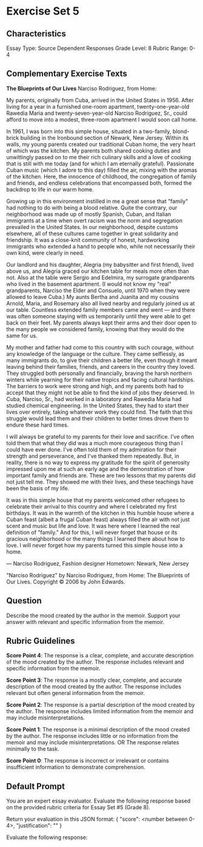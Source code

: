 # Exercise Set 5


## Characteristics

Essay Type: Source Dependent Responses
Grade Level: 8
Rubric Range: 0-4

## Complementary Exercise Texts

**The Blueprints of Our Lives**
Narciso Rodriguez, from Home: 

My parents, originally from Cuba, arrived in the United States in 1956. After living for a year in a furnished one-room apartment, twenty-one-year-old Rawedia Maria and twenty-seven-year-old Narciso Rodriguez, Sr., could afford to move into a modest, three-room apartment I would soon call home.

In 1961, I was born into this simple house, situated in a two-family, blond-brick building in the Ironbound section of Newark, New Jersey. Within its walls, my young parents created our traditional Cuban home, the very heart of which was the kitchen. My parents both shared cooking duties and unwittingly passed on to me their rich culinary skills and a love of cooking that is still with me today (and for which I am eternally grateful). Passionate Cuban music (which I adore to this day) filled the air, mixing with the aromas of the kitchen. Here, the innocence of childhood, the congregation of family and friends, and endless celebrations that encompassed both, formed the backdrop to life in our warm home.

Growing up in this environment instilled in me a great sense that "family" had nothing to do with being a blood relative. Quite the contrary, our neighborhood was made up of mostly Spanish, Cuban, and Italian immigrants at a time when overt racism was the norm and segregation prevailed in the United States. In our neighborhood, despite customs elsewhere, all of these cultures came together in great solidarity and friendship. It was a close-knit community of honest, hardworking immigrants who extended a hand to people who, while not necessarily their own kind, were clearly in need.

Our landlord and his daughter, Alegria (my babysitter and first friend), lived above us, and Alegria graced our kitchen table for meals more often than not. Also at the table were Sergio and Edelmira, my surrogate grandparents who lived in the basement apartment. (I would not know my "real" grandparents, Narciso the Elder and Consuelo, until 1970 when they were allowed to leave Cuba.) My aunts Bertha and Juanita and my cousins Arnold, Maria, and Rosemary also all lived nearby and regularly joined us at our table. Countless extended family members came and went — and there was often someone staying with us temporarily until they were able to get back on their feet. My parents always kept their arms and their door open to the many people we considered family, knowing that they would do the same for us.

My mother and father had come to this country with such courage, without any knowledge of the language or the culture. They came selflessly, as many immigrants do, to give their children a better life, even though it meant leaving behind their families, friends, and careers in the country they loved. They struggled both personally and financially, braving the harsh northern winters while yearning for their native tropics and facing cultural hardships. The barriers to work were strong and high, and my parents both had to accept that they might not be able to find the kind of jobs they deserved. In Cuba, Narciso, Sr., had worked in a laboratory and Rawedia Maria had studied chemical engineering. In the United States, they had to start their lives over entirely, taking whatever work they could find. The faith that this struggle would lead them and their children to better times drove them to endure these hard times.

I will always be grateful to my parents for their love and sacrifice. I've often told them that what they did was a much more courageous thing than I could have ever done. I've often told them of my admiration for their strength and perseverance, and I've thanked them repeatedly. But, in reality, there is no way to express my gratitude for the spirit of generosity impressed upon me at such an early age and the demonstration of how important family and friends are. These are two lessons that my parents did not just tell me. They showed me with their lives, and these teachings have been the basis of my life.

It was in this simple house that my parents welcomed other refugees to celebrate their arrival to this country and where I celebrated my first birthdays. It was in the warmth of the kitchen in this humble house where a Cuban feast (albeit a frugal Cuban feast) always filled the air with not just scent and music but life and love. It was here where I learned the real definition of "family." And for this, I will never forget that house or its gracious neighborhood or the many things I learned there about how to love. I will never forget how my parents turned this simple house into a home.

— Narciso Rodriguez, Fashion designer
Hometown: Newark, New Jersey

"Narciso Rodriguez" by Narciso Rodriguez, from Home: The Blueprints of Our Lives. Copyright © 2006 by John Edwards.

## Question

Describe the mood created by the author in the memoir. Support your answer with relevant and specific information from the memoir.

## Rubric Guidelines

**Score Point 4**: The response is a clear, complete, and accurate description of the mood created by the author. The response includes relevant and specific information from the memoir.

**Score Point 3**: The response is a mostly clear, complete, and accurate description of the mood created by the author. The response includes relevant but often general information from the memoir.

**Score Point 2**: The response is a partial description of the mood created by the author. The response includes limited information from the memoir and may include misinterpretations.

**Score Point 1**: The response is a minimal description of the mood created by the author. The response includes little or no information from the memoir and may include misinterpretations.
OR
The response relates minimally to the task.

**Score Point 0**: The response is incorrect or irrelevant or contains insufficient information to demonstrate comprehension.

## Default Prompt
You are an expert essay evaluator. Evaluate the following response based on the provided rubric criteria for Essay Set #5 (Grade 8).

Return your evaluation in this JSON format:
{
    "score": <number between 0-4>,
    "justification": "<brief explanation of why this score was given>"
}

Evaluate the following response: